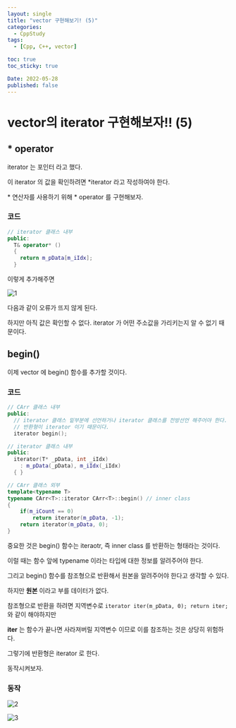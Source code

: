 ```yaml
---
layout: single
title: "vector 구현해보기! (5)"
categories:
  - CppStudy
tags:
  - [Cpp, C++, vector]

toc: true
toc_sticky: true

Date: 2022-05-28
published: false
---
```


# vector의 iterator 구현해보자!! (5)

## * operator
iterator 는 포인터 라고 했다.

이 iterator 의 값을 확인하려면 \*iterator 라고 작성하여야 한다.

\* 연산자를 사용하기 위해 \* operator 를 구현해보자.

### 코드

```cpp
// iterator 클래스 내부
public:
  T& operator* ()
  {
    return m_pData[m_iIdx];
  }
```

이렇게 추가해주면

![1](https://user-images.githubusercontent.com/87271529/170824103-c06dcf2f-1c0f-45b3-b239-110cb619956d.png)

다음과 같이 오류가 뜨지 않게 된다.

하지만 아직 값은 확인할 수 없다. iterator 가 어떤 주소값을 가리키는지 알 수 없기 때문이다.

## begin()

이제 vector 에 begin() 함수를 추가할 것이다.

### 코드

```cpp
// CArr 클래스 내부
public:
  // iterator 클래스 밑부분에 선언하거나 iterator 클래스를 전방선언 해주어야 한다.
  // 반환형이 iterator 이기 때문이다.
  iterator begin();

// iterator 클래스 내부
public:
  iterator(T* _pData, int _iIdx)
    : m_pData(_pData), m_iIdx(_iIdx)
  { }

// CArr 클래스 외부
template<typename T>
typename CArr<T>::iterator CArr<T>::begin() // inner class 
{
    if(m_iCount == 0)
        return iterator(m_pData, -1);
    return iterator(m_pData, 0);
}
```

중요한 것은 begin() 함수는 iteraotr, 즉 inner class 를 반환하는 형태라는 것이다.

이럴 때는 함수 앞에 typename 이라는 타입에 대한 정보를 알려주어야 한다.

그리고 begin() 함수를 참조형으로 반환해서 원본을 알려주어야 한다고 생각할 수 있다.

하지만 **원본** 이라고 부를 데이터가 없다.

참조형으로 반환을 하려면 지역변수로 `iterator iter(m_pData, 0); return iter;` 와 같이 해야하지만

**iter** 는 함수가 끝나면 사라져버릴 지역변수 이므로 이를 참조하는 것은 상당히 위험하다.

그렇기에 반환형은 iterator 로 한다.

동작시켜보자.

### 동작

![2](https://user-images.githubusercontent.com/87271529/170826431-0b1d5f4f-0c25-4261-bbdf-1be3b0fbad68.png)

![3](https://user-images.githubusercontent.com/87271529/170826437-20339302-b4e5-494e-812d-548d7f0a502f.png)

